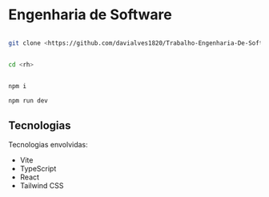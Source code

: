 # Engenharia de Software

```sh

git clone <https://github.com/davialves1820/Trabalho-Engenharia-De-Software>


cd <rh>


npm i

npm run dev
```


## Tecnologias

Tecnologias envolvidas:

- Vite
- TypeScript
- React
- Tailwind CSS
